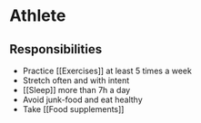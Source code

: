 # Athlete

## Responsibilities

- Practice [[Exercises]] at least 5 times a week
- Stretch often and with intent
- [[Sleep]] more than 7h a day
- Avoid junk-food and eat healthy
- Take [[Food supplements]]